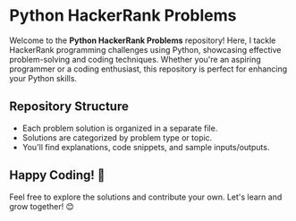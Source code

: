 # Python HackerRank Problems

Welcome to the **Python HackerRank Problems** repository! Here, I tackle HackerRank programming challenges using Python, showcasing effective problem-solving and coding techniques. Whether you're an aspiring programmer or a coding enthusiast, this repository is perfect for enhancing your Python skills.

## Repository Structure

- Each problem solution is organized in a separate file.
- Solutions are categorized by problem type or topic.
- You'll find explanations, code snippets, and sample inputs/outputs.



## Happy Coding! 🚀

Feel free to explore the solutions and contribute your own. Let's learn and grow together! 😊
